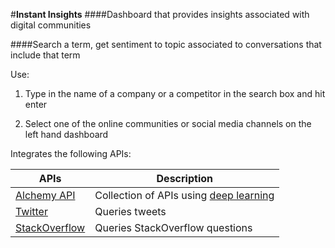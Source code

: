 #**Instant Insights**
####Dashboard that provides insights associated with digital communities

####Search a term, get sentiment to topic associated to conversations that include that term

Use:


1. Type in the name of a company or a competitor in the search box and hit enter


2. Select one of the online communities or social media channels on the left hand dashboard

Integrates the following APIs:


|APIs | Description|
|------------ | -------------|
|[Alchemy API](http://www.alchemyapi.com/api) | Collection of APIs using [deep learning](https://en.wikipedia.org/wiki/Deep_learning)|
|[Twitter](https://dev.twitter.com/overview/documentation) | Queries tweets|
|[StackOverflow](https://api.stackexchange.com/docs) | Queries StackOverflow questions|
